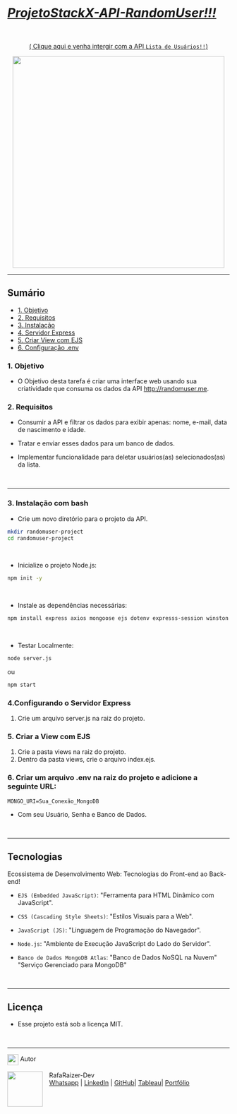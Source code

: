 # <b><i><u>ProjetoStackX-API-RandomUser!!!</u></i></b>

<br>

 <div align="center">

[ ( Clique aqui e venha intergir com a API ```Lista de Usuários!!```) ](https://raizertechdev-ruser.vercel.app/)

<img height="480em" src="./public/assets/images/api-random-user-.gif"  align="center"> 

***

<div align="left">

## Sumário

- [1. Objetivo](#1-objetivo)
- [2. Requisitos](#2-requisitos)
- [3. Instalação](#3-instalação-com-bash)
- [4. Servidor Express](#4configurando-o-servidor-express)
- [5. Criar View com EJS](#5-criar-a-view-com-ejs)
- [6. Configuração .env](#6-criar-um-arquivo-env-na-raiz-do-projeto-e-adicione-a-seguinte-url)




### 1. Objetivo
- O Objetivo desta tarefa é criar uma interface web usando sua criatividade que consuma os dados da API http://randomuser.me.

### 2. Requisitos
- Consumir a API e filtrar os dados para exibir apenas: nome, e-mail, data de nascimento e idade.

- Tratar e enviar esses dados para um banco de dados.

- Implementar funcionalidade para deletar usuários(as) selecionados(as) da lista. 

<br>

****

### 3. Instalação com bash
- Crie um novo diretório para o projeto da API.
 ```bash
mkdir randomuser-project
cd randomuser-project
```
<br>

- Inicialize o projeto Node.js:
```bash
npm init -y
```
<br>

- Instale as dependências necessárias:
```bash
npm install express axios mongoose ejs dotenv expresss-session winston
```

<br>

- Testar Localmente:
```bash
node server.js
```

ou
```bash
npm start
```

### 4.Configurando o Servidor Express
1. Crie um arquivo server.js na raiz do projeto.

### 5. Criar a View com EJS
1. Crie a pasta views na raiz do projeto.
2. Dentro da pasta views, crie o arquivo index.ejs.

### 6. Criar um arquivo .env na raiz do projeto e adicione a seguinte URL:
```
MONGO_URI=Sua_Conexão_MongoDB
```
- Com seu Usuário, Senha e Banco de Dados.

<br>

***

## <b>Tecnologias</b>

Ecossistema de Desenvolvimento Web: Tecnologias do Front-end ao Back-end!

- ``EJS (Embedded JavaScript)``:
"Ferramenta para HTML Dinâmico com JavaScript".

- ``CSS (Cascading Style Sheets)``:
"Estilos Visuais para a Web".

- ``JavaScript (JS)``:
"Linguagem de Programação do Navegador".

- ``Node.js``:
"Ambiente de Execução JavaScript do Lado do Servidor".

- ``Banco de Dados MongoDB Atlas``:
"Banco de Dados NoSQL na Nuvem"
"Serviço Gerenciado para MongoDB"

<br>

***

## Licença

- Esse projeto está sob a licença MIT.

<br>

***

<img src="https://media.giphy.com/media/ImmvDZ2c9xPR8gDvHV/giphy.gif" align="center" height="25" width="25"> Autor

<p>
    <img align=left margin=10 width=80 src="https://avatars.githubusercontent.com/u/87991807?v=4"/>
    <p>&nbsp&nbsp&nbspRafaRaizer-Dev<br>
    &nbsp&nbsp&nbsp<a href="https://api.whatsapp.com/send/?phone=47999327137">Whatsapp</a>&nbsp;|&nbsp;<a href="https://www.linkedin.com/in/rafael-raizer//">LinkedIn</a>&nbsp;|&nbsp;<a href="https://github.com/RaizerTechDev">GitHub</a>|&nbsp;<a href="https://public.tableau.com/app/profile/rafael.raizer">Tableau</a>|&nbsp;<a href="https://raizertechdev-portfolio.netlify.app/">Portfólio</a>&nbsp;</p>
</p>
